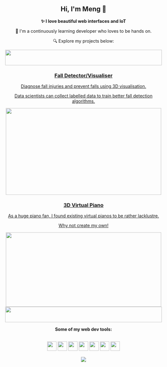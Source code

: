 <h2 align='center'> Hi, I'm Meng 👋 </h2>
<p align='center'> <b>✨ I love beautiful web interfaces and IoT</b> </p>
<p align='center'>🌱 I'm a continuously learning developer who loves to be hands on.</p>
<p align='center'>🔍 Explore my projects below:</p>



<img height=50 width=100% src="https://static.wixstatic.com/media/9b7de5_654794e60495410b9e22e494aeb3336d~mv2.gif"/>



<div align='center'>
  <a href="https://github.com/MengLinMaker/Hip-Motion-Player">
    <h3>Fall Detector/Visualiser</h3>
    <p>Diagnose fall injuries and prevent falls using 3D visualisation.</p>
    <p>Data scientists can collect labelled data to train better fall detection algorithms.</p>
    <img width=500px height=280px src="https://user-images.githubusercontent.com/39476147/224037990-f7bcf3e8-f0fb-47a4-9b23-752a9bbdc7d5.gif"/>
  </a>
  
  <a href="https://github.com/MengLinMaker/Midi-Virtual-Piano">
    <h3>3D Virtual Piano</h3>
    <p>As a huge piano fan, I found existing virtual pianos to be rather lacklustre.</p>
    <p>Why not create my own!</p>
    <img width=500px height=240px src="https://user-images.githubusercontent.com/39476147/180583827-fedcb6ce-e4b0-46ad-99b0-ca66c572d504.gif"/>
  </a>
</div>



<img height=50 width=100% src="https://static.wixstatic.com/media/9b7de5_654794e60495410b9e22e494aeb3336d~mv2.gif"/>



<p align='center'> <b> Some of my web dev tools: </b> </p>

<div>&nbsp</div>

<div align='center'>
  <img height=30 src="https://img.shields.io/badge/React-20232a?style=for-the-badge&logo=react&logoColor=61DAFB" />
  <img height=30 src="https://img.shields.io/badge/Figma-F24E1E?style=for-the-badge&logo=figma&logoColor=white" />

  <img height=30 src="https://img.shields.io/badge/Sass-CC6699?style=for-the-badge&logo=sass&logoColor=white" />
  <img height=30 src="https://img.shields.io/badge/Tailwind_CSS-38B2AC?style=for-the-badge&logo=tailwind-css&logoColor=white" />

  <img height=30 src="https://img.shields.io/badge/ThreeJs-black?style=for-the-badge&logo=three.js&logoColor=white" />

  <img height=30 src="https://img.shields.io/badge/GitHub_Actions-2088FF?style=for-the-badge&logo=github-actions&logoColor=white" />
  <img height=30 src="https://img.shields.io/badge/Vite-B73BFE?style=for-the-badge&logo=vite&logoColor=FFD62E" />
</div>



<div>&nbsp</div>



<div align='center'>
  <img src="https://github-profile-trophy.vercel.app/?username=MengLinMaker&rank=-?,-?&theme=oldie&no-bg=true&no-frame=false&column=3&margin-w=15&margin-h=15"/>
</div>
